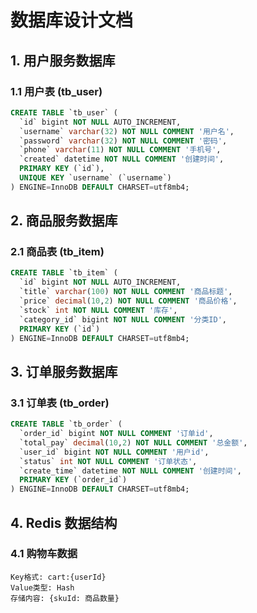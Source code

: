 # 数据库设计文档

## 1. 用户服务数据库

### 1.1 用户表 (tb_user)

```sql
CREATE TABLE `tb_user` (
  `id` bigint NOT NULL AUTO_INCREMENT,
  `username` varchar(32) NOT NULL COMMENT '用户名',
  `password` varchar(32) NOT NULL COMMENT '密码',
  `phone` varchar(11) NOT NULL COMMENT '手机号',
  `created` datetime NOT NULL COMMENT '创建时间',
  PRIMARY KEY (`id`),
  UNIQUE KEY `username` (`username`)
) ENGINE=InnoDB DEFAULT CHARSET=utf8mb4;
```

## 2. 商品服务数据库

### 2.1 商品表 (tb_item)

```sql
CREATE TABLE `tb_item` (
  `id` bigint NOT NULL AUTO_INCREMENT,
  `title` varchar(100) NOT NULL COMMENT '商品标题',
  `price` decimal(10,2) NOT NULL COMMENT '商品价格',
  `stock` int NOT NULL COMMENT '库存',
  `category_id` bigint NOT NULL COMMENT '分类ID',
  PRIMARY KEY (`id`)
) ENGINE=InnoDB DEFAULT CHARSET=utf8mb4;
```

## 3. 订单服务数据库

### 3.1 订单表 (tb_order)

```sql
CREATE TABLE `tb_order` (
  `order_id` bigint NOT NULL COMMENT '订单id',
  `total_pay` decimal(10,2) NOT NULL COMMENT '总金额',
  `user_id` bigint NOT NULL COMMENT '用户id',
  `status` int NOT NULL COMMENT '订单状态',
  `create_time` datetime NOT NULL COMMENT '创建时间',
  PRIMARY KEY (`order_id`)
) ENGINE=InnoDB DEFAULT CHARSET=utf8mb4;
```

## 4. Redis 数据结构

### 4.1 购物车数据

```
Key格式: cart:{userId}
Value类型: Hash
存储内容: {skuId: 商品数量}
```
